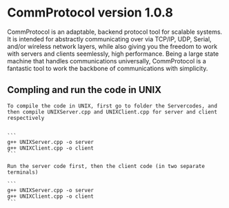 # CommProtocol version 1.0.8


CommProtocol is an adaptable, backend protocol tool for scalable systems. It is intended for abstractly communicating over via TCP/IP, UDP, Serial, and/or wireless network layers, while also giving you the freedom to work with servers and clients seemlessly, high performance. Being a large state machine that handles communications universally, CommProtocol is a fantastic tool to work the backbone of communications with simplicity.

## Compling and run the code in UNIX

	To compile the code in UNIX, first go to folder the Servercodes, and then compile UNIXServer.cpp and UNIXClient.cpp for server and client respectively

	
	```
	g++ UNIXServer.cpp -o server
	g++ UNIXClient.cpp -o client
	```	

	Run the server code first, then the client code (in two separate terminals)

	```
	g++ UNIXServer.cpp -o server
	g++ UNIXClient.cpp -o client
	```	
